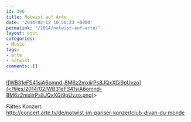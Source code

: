 ```yaml
---
id: 390
title: Notwist auf Arte
date: '2014-02-12 10:50:23 +0000'
permalink: "/2014/notwist-auf-arte/"
layout: post
categories:
- Music
tags:
- arte
- notwist
comments: []
---
```

[![WB31eFS41siA6omnd-8M6z2mxiirPs8JQxXGi9pUvzo](</files/2014/02/WB31eFS41siA6omnd-8M6z2mxiirPs8JQxXGi9pUvzo.png)](/files/2014/02/WB31eFS41siA6omnd-8M6z2mxiirPs8JQxXGi9pUvzo.png)>

Fättes Konzert:  
<http://concert.arte.tv/de/notwist-im-pariser-konzertclub-divan-du-monde>